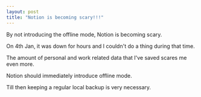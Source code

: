 ```yaml
---
layout: post
title: "Notion is becoming scary!!!"
---
```


By not introducing the offline mode, Notion is becoming scary.

On 4th Jan, it was down for hours and I couldn't do a thing during that time.

The amount of personal and work related data that I've saved scares me even more.

Notion should immediately introduce offline mode.

Till then keeping a regular local backup is very necessary.
